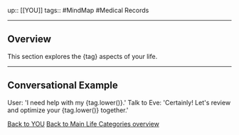 up:: [[YOU]]
tags:: #MindMap #Medical Records

---
## Overview
This section explores the {tag} aspects of your life.

---
## Conversational Example
User: 'I need help with my {tag.lower()}.'
Talk to Eve: 'Certainly! Let's review and optimize your {tag.lower()} together.'

[Back to YOU](../YOU.md)
[Back to Main Life Categories overview](../Main%20Life%20Categories%20overview.md)

